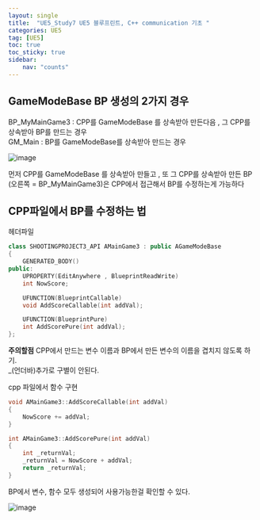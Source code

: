 ```yaml
---
layout: single
title:  "UE5_Study7 UE5 블루프린트, C++ communication 기초 "
categories: UE5
tag: [UE5]
toc: true
toc_sticky: true
sidebar:
    nav: "counts"
---
```


## GameModeBase BP 생성의 2가지 경우

BP_MyMainGame3 : CPP를 GameModeBase 를 상속받아 만든다음 , 그 CPP를 상속받아 BP를 만드는 경우  
GM_Main : BP를 GameModeBase를 상속받아 만드는 경우


![image](https://github.com/silverlnng/DatastructureStudy/assets/112385982/3ad70f8e-1ce2-4a2d-85fd-6ff3ecc10f2f)

먼저 CPP를 GameModeBase 를 상속받아 만들고 , 또 그 CPP를 상속받아 만든 BP (오른쪽 = BP_MyMainGame3)은 CPP에서 접근해서 BP를 수정하는게 가능하다 

## CPP파일에서 BP를 수정하는 법

헤더파일  

```cpp
class SHOOTINGPROJECT3_API AMainGame3 : public AGameModeBase
{
	GENERATED_BODY()
public:
	UPROPERTY(EditAnywhere , BlueprintReadWrite)
	int NowScore;

	UFUNCTION(BlueprintCallable)
	void AddScoreCallable(int addVal);

	UFUNCTION(BlueprintPure)
	int AddScorePure(int addVal);
};
```
**주의할점** CPP에서 만드는 변수 이름과 BP에서 만든 변수의 이름을 겹치지 않도록 하기.  
 _(언더바)추가로 구별이 안된다.

cpp 파일에서 함수 구현  

```cpp
void AMainGame3::AddScoreCallable(int addVal)
{
	NowScore += addVal;
}

int AMainGame3::AddScorePure(int addVal)
{
	int _returnVal;
	_returnVal = NowScore + addVal;
	return _returnVal;
}
```
BP에서 변수, 함수 모두 생성되어 사용가능한걸 확인할 수 있다.

![image](https://github.com/silverlnng/DatastructureStudy/assets/112385982/40666402-ed39-404d-beef-959949cee47b)